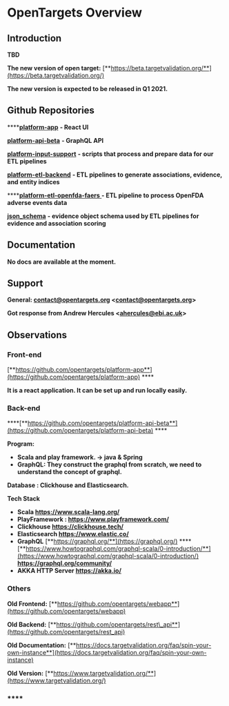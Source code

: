 # OpenTargets Overview

## **Introduction**

 **TBD**  


**The new version of open target:**  [**https://beta.targetvalidation.org/**](https://beta.targetvalidation.org/)

**The new version is expected to be released in Q1 2021.**   
  


## **Github Repositories**

 ****[**platform-app**](https://github.com/opentargets/platform-app) **- React UI**

[**platform-api-beta**](https://github.com/opentargets/platform-api-beta) **- GraphQL API**

[**platform-input-support**](https://github.com/opentargets/platform-input-support) **- scripts that process and prepare data for our ETL pipelines** 

[**platform-etl-backend**](https://github.com/opentargets/platform-etl-backend) **- ETL pipelines to generate associations, evidence, and entity indices** 

\*\*\*\*[**platform-etl-openfda-faers** ](https://github.com/opentargets/platform-etl-openfda-faers) **- ETL pipeline to process OpenFDA adverse events data**

[**json\_schema**](https://github.com/opentargets/json_schema) **- evidence object schema used by ETL pipelines for evidence and association scoring**  


## **Documentation** 

 **No docs are available at the moment.**   


## **Support**

 **General: contact@opentargets.org &lt;**[**contact@opentargets.org**](mailto:contact@opentargets.org)**&gt;**

 **Got response from Andrew Hercules &lt;**[**ahercules@ebi.ac.uk**](mailto:ahercules@ebi.ac.uk)**&gt;**

## **Observations**

### **Front-end**

[**https://github.com/opentargets/platform-app**](https://github.com/opentargets/platform-app) ****

**It is a react application.  It can be set up and run locally easily.**  


### **Back-end** 

\*\*\*\*[**https://github.com/opentargets/platform-api-beta**](https://github.com/opentargets/platform-api-beta)  ****

**Program:**

* **Scala and play framework.  → java & Spring** 
* **GraphQL:  They construct the graphql from scratch, we need to understand the concept of graphql.** 

**Database :  Clickhouse and Elasticsearch.**   


**Tech Stack**

* **Scala   https://www.scala-lang.org/**
* **PlayFramework : https://www.playframework.com/** 
* **Clickhouse  https://clickhouse.tech/**
* **Elasticsearch https://www.elastic.co/**
* **GraphQL** [**https://graphql.org/**](https://graphql.org/) ****[**https://www.howtographql.com/graphql-scala/0-introduction/**](https://www.howtographql.com/graphql-scala/0-introduction/) **https://graphql.org/community/** 
* **AKKA HTTP Server https://akka.io/**

### **Others**

**Old Frontend:** [**https://github.com/opentargets/webapp**](https://github.com/opentargets/webapp)

**Old Backend:** [**https://github.com/opentargets/rest\_api**](https://github.com/opentargets/rest_api)

**Old Documentation:** [**https://docs.targetvalidation.org/faq/spin-your-own-instance**](https://docs.targetvalidation.org/faq/spin-your-own-instance)

**Old Version:** [**https://www.targetvalidation.org/**](https://www.targetvalidation.org/)

###   ****

